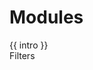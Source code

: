<div class="modules-index">
  <h1 class="page-title">Modules</h1>
  <div class="modules-index__intro">{{ intro }}</div>

  <div class="modules-index__filters">
    Filters
  </div>

  <div class="modules-index__grid">
    <Project v-for="module in modules" 
             :project="module"/>
  </div>
</div>

<script>
import content from '../../../site/_data/explore/modules.yml'
import { markdown } from '../../.vuepress/util'
export default {
  data () {
    return {
      intro: content.intro
    }
  },

  computed: {
    modules () {
      return this.$site.pages
        .filter(x => x.path.startsWith('/modules'))
    }
  },
  methods: { markdown }
}
</script>

<style lang="scss">
@import '../../.vuepress/assets/stylesheets/variables.scss';

.modules-index {
  &__intro {
    @include text-subhead;
    margin-bottom: $space-medium;
  }

  &__featured {
    margin-bottom: $space-medium;
    border-bottom: 0.5px solid $color-gray-light;

    &__title { margin-bottom: $space-base; }
  }

  &__filters {
    margin-bottom: $space-medium;
  }

  &__grid {
    display: grid;
    grid-template-columns: repeat(4, 1fr);
    grid-gap: $space-medium;
  }
}
</style>
